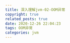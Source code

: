 ```yaml
---
title: 深入理解jvm-02-OOM异常
copyright: true
related_posts: true
date: 2020-12-26 22:04:23
tags: OOM异常
categories: jvm
---
```

